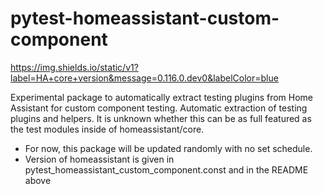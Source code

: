 # pytest-homeassistant-custom-component

https://img.shields.io/static/v1?label=HA+core+version&message=0.116.0.dev0&labelColor=blue

Experimental package to automatically extract testing plugins from Home Assistant for custom component testing. Automatic extraction of testing plugins and helpers. It is unknown whether this can be as full featured as the test modules inside of homeassistant/core.

* For now, this package will be updated randomly with no set schedule.
* Version of homeassistant is given in pytest_homeassistant_custom_component.const and in the README above